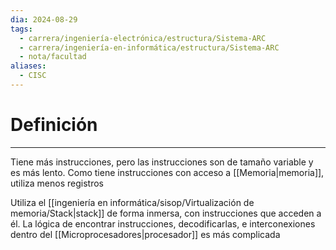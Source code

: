 ```yaml
---
dia: 2024-08-29
tags:
  - carrera/ingeniería-electrónica/estructura/Sistema-ARC
  - carrera/ingeniería-en-informática/estructura/Sistema-ARC
  - nota/facultad
aliases:
  - CISC
---
```

# Definición
---
Tiene más instrucciones, pero las instrucciones son de tamaño variable y es más lento. Como tiene instrucciones con acceso a [[Memoria|memoria]], utiliza menos registros

Utiliza el [[ingeniería en informática/sisop/Virtualización de memoria/Stack|stack]] de forma inmersa, con instrucciones que acceden a él. La lógica de encontrar instrucciones, decodificarlas, e interconexiones dentro del [[Microprocesadores|procesador]] es más complicada